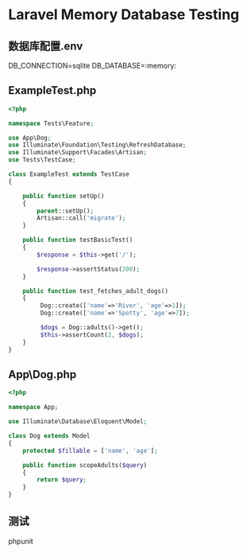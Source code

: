 Laravel Memory Database Testing
===============================

## 数据库配置.env
DB_CONNECTION=sqlite
DB_DATABASE=:memory:


## ExampleTest.php
```php
<?php

namespace Tests\Feature;

use App\Dog;
use Illuminate\Foundation\Testing\RefreshDatabase;
use Illuminate\Support\Facades\Artisan;
use Tests\TestCase;

class ExampleTest extends TestCase
{

    public function setUp()
    {
        parent::setUp();
        Artisan::call('migrate');
    }

    public function testBasicTest()
    {
        $response = $this->get('/');

        $response->assertStatus(200);
    }

    public function test_fetches_adult_dogs()
    {
         Dog::create(['name'=>'River', 'age'=>1]);
         Dog::create(['name'=>'Spotty', 'age'=>7]);

         $dogs = Dog::adults()->get();
         $this->assertCount(2, $dogs); 
    }
}

```


## App\Dog.php
```php
<?php

namespace App;

use Illuminate\Database\Eloquent\Model;

class Dog extends Model
{
    protected $fillable = ['name', 'age'];

    public function scopeAdults($query)
    {
        return $query;
    }
}
```

## 测试
phpunit